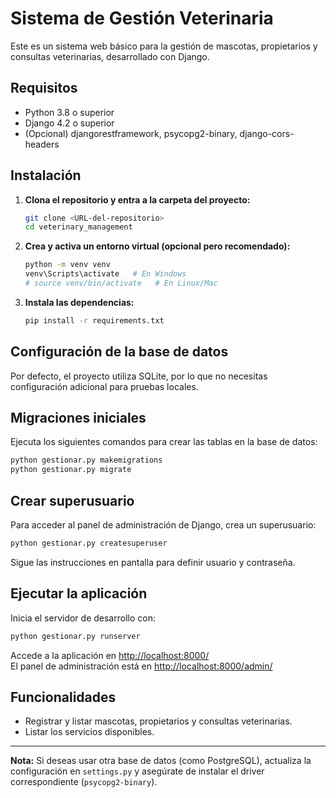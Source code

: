 # Sistema de Gestión Veterinaria

Este es un sistema web básico para la gestión de mascotas, propietarios y consultas veterinarias, desarrollado con Django.

## Requisitos

- Python 3.8 o superior
- Django 4.2 o superior
- (Opcional) djangorestframework, psycopg2-binary, django-cors-headers

## Instalación

1. **Clona el repositorio y entra a la carpeta del proyecto:**

   ```bash
   git clone <URL-del-repositorio>
   cd veterinary_management
   ```

2. **Crea y activa un entorno virtual (opcional pero recomendado):**

   ```bash
   python -m venv venv
   venv\Scripts\activate   # En Windows
   # source venv/bin/activate   # En Linux/Mac
   ```

3. **Instala las dependencias:**

   ```bash
   pip install -r requirements.txt
   ```

## Configuración de la base de datos

Por defecto, el proyecto utiliza SQLite, por lo que no necesitas configuración adicional para pruebas locales.

## Migraciones iniciales

Ejecuta los siguientes comandos para crear las tablas en la base de datos:

```bash
python gestionar.py makemigrations
python gestionar.py migrate
```

## Crear superusuario

Para acceder al panel de administración de Django, crea un superusuario:

```bash
python gestionar.py createsuperuser
```

Sigue las instrucciones en pantalla para definir usuario y contraseña.

## Ejecutar la aplicación

Inicia el servidor de desarrollo con:

```bash
python gestionar.py runserver
```

Accede a la aplicación en [http://localhost:8000/](http://localhost:8000/)  
El panel de administración está en [http://localhost:8000/admin/](http://localhost:8000/admin/)

## Funcionalidades

- Registrar y listar mascotas, propietarios y consultas veterinarias.
- Listar los servicios disponibles.

---

**Nota:** Si deseas usar otra base de datos (como PostgreSQL), actualiza la configuración en `settings.py` y asegúrate de instalar el driver correspondiente (`psycopg2-binary`).
